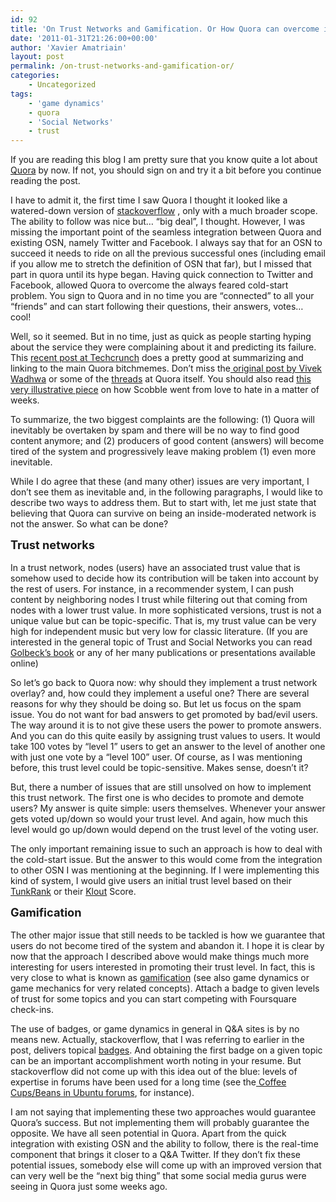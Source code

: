 ```yaml
---
id: 92
title: 'On Trust Networks and Gamification. Or How Quora can overcome its Hype and embrace long-term Success'
date: '2011-01-31T21:26:00+00:00'
author: 'Xavier Amatriain'
layout: post
permalink: /on-trust-networks-and-gamification-or/
categories:
    - Uncategorized
tags:
    - 'game dynamics'
    - quora
    - 'Social Networks'
    - trust
---
```


If you are reading this blog I am pretty sure that you know quite a lot about [Quora](http://www.quora.com/) by now. If not, you should sign on and try it a bit before you continue reading the post.

I have to admit it, the first time I saw Quora I thought it looked like a watered-down version of [stackoverflow](http://http//stackoverflow.com/) , only with a much broader scope. The ability to follow was nice but… “big deal”, I thought. However, I was missing the important point of the seamless integration between Quora and existing OSN, namely Twitter and Facebook. I always say that for an OSN to succeed it needs to ride on all the previous successful ones (including email if you allow me to stretch the definition of OSN that far), but I missed that part in quora until its hype began. Having quick connection to Twitter and Facebook, allowed Quora to overcome the always feared cold-start problem. You sign to Quora and in no time you are “connected” to all your “friends” and can start following their questions, their answers, votes… cool!

Well, so it seemed. But in no time, just as quick as people starting hyping about the service they were complaining about it and predicting its failure. This [recent post at Techcrunch](http://techcrunch.com/2011/01/31/quora-quora-quora-quora-quora-quora-quora/) does a pretty good at summarizing and linking to the main Quora bitchmemes. Don’t miss the[ original post by Vivek Wadhwa](http://techcrunch.com/2011/01/23/why-i-don%E2%80%99t-buy-the-quora-hype/) or some of the [threads](http://www.quora.com/What-can-be-said-to-Vivek-Wadhwas-criticism-on-TechCrunch-Why-I-Don%E2%80%99t-Buy-the-Quora-Hype) at Quora itself. You should also read [this very illustrative piece](http://scobleizer.com/2011/01/30/why-i-was-wrong-about-quora-as-a-blogging-service/) on how Scobble went from love to hate in a matter of weeks.

To summarize, the two biggest complaints are the following: (1) Quora will inevitably be overtaken by spam and there will be no way to find good content anymore; and (2) producers of good content (answers) will become tired of the system and progressively leave making problem (1) even more inevitable.

While I do agree that these (and many other) issues are very important, I don’t see them as inevitable and, in the following paragraphs, I would like to describe two ways to address them. But to start with, let me just state that believing that Quora can survive on being an inside-moderated network is not the answer. So what can be done?

<span style="font-weight: bold;font-size:130%;">Trust networks  
</span>  
In a trust network, nodes (users) have an associated trust value that is somehow used to decide how its contribution will be taken into account by the rest of users. For instance, in a recommender system, I can push content by neighboring nodes I trust while filtering out that coming from nodes with a lower trust value. In more sophisticated versions, trust is not a unique value but can be topic-specific. That is, my trust value can be very high for independent music but very low for classic literature. (If you are interested in the general topic of Trust and Social Networks you can read [Golbeck’s book](http://www.amazon.com/exec/obidos/ASIN/1848003552/j16t3i5j15-20) or any of her many publications or presentations available online)

So let’s go back to Quora now: why should they implement a trust network overlay? and, how could they implement a useful one? There are several reasons for why they should be doing so. But let us focus on the spam issue. You do not want for bad answers to get promoted by bad/evil users. The way around it is to not give these users the power to promote answers. And you can do this quite easily by assigning trust values to users. It would take 100 votes by “level 1” users to get an answer to the level of another one with just one vote by a “level 100” user. Of course, as I was mentioning before, this trust level could be topic-sensitive. Makes sense, doesn’t it?

But, there a number of issues that are still unsolved on how to implement this trust network. The first one is who decides to promote and demote users? My answer is quite simple: users themselves. Whenever your answer gets voted up/down so would your trust level. And again, how much this level would go up/down would depend on the trust level of the voting user.

The only important remaining issue to such an approach is how to deal with the cold-start issue. But the answer to this would come from the integration to other OSN I was mentioning at the beginning. If I were implementing this kind of system, I would give users an initial trust level based on their [TunkRank](http://tunkrank.com/) or their [Klout](http://klout.com/) Score.

<span style="font-weight: bold;font-size:130%;">Gamification  
</span>  
The other major issue that still needs to be tackled is how we guarantee that users do not become tired of the system and abandon it. I hope it is clear by now that the approach I described above would make things much more interesting for users interested in promoting their trust level. In fact, this is very close to what is known as [gamification](http://gamification.org/wiki/Gamification) (see also game dynamics or game mechanics for very related concepts). Attach a badge to given levels of trust for some topics and you can start competing with Foursquare check-ins.

The use of badges, or game dynamics in general in Q&amp;A sites is by no means new. Actually, stackoverflow, that I was referring to earlier in the post, delivers topical [badges](http://stackoverflow.com/badges). And obtaining the first badge on a given topic can be an important accomplishment worth noting in your resume. But stackoverflow did not come up with this idea out of the blue: levels of expertise in forums have been used for a long time (see the[ Coffee Cups/Beans in Ubuntu forums](http://ubuntuforums.org/announcement.php?f=48), for instance).

I am not saying that implementing these two approaches would guarantee Quora’s success. But not implementing them will probably guarantee the opposite. We have all seen potential in Quora. Apart from the quick integration with existing OSN and the ability to follow, there is the real-time component that brings it closer to a Q&amp;A Twitter. If they don’t fix these potential issues, somebody else will come up with an improved version that can very well be the “next big thing” that some social media gurus were seeing in Quora just some weeks ago.
